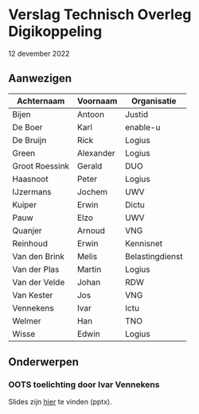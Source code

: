 # Verslag Technisch Overleg Digikoppeling

12 devember 2022

## Aanwezigen

| Achternaam     | Voornaam  | Organisatie     |
|----------------|-----------|-----------------|
| Bijen          | Antoon    | Justid          |
| De Boer        | Karl      | enable-u        |
| De Bruijn      | Rick      | Logius          |
| Green          | Alexander | Logius          |
| Groot Roessink | Gerald    | DUO             |
| Haasnoot       | Peter     | Logius          |
| IJzermans      | Jochem    | UWV             |
| Kuiper         | Erwin     | Dictu           |
| Pauw           | Elzo      | UWV             |
| Quanjer        | Arnoud    | VNG             |
| Reinhoud       | Erwin     | Kennisnet       |
| Van den Brink  | Melis     | Belastingdienst |
| Van der Plas   | Martin    | Logius          |
| Van der Velde  | Johan     | RDW             |
| Van Kester     | Jos       | VNG             |
| Vennekens      | Ivar      | Ictu            |
| Welmer         | Han       | TNO             |
| Wisse          | Edwin     | Logius          |

## Onderwerpen

### OOTS toelichting door Ivar Vennekens
Slides zijn [hier](2022-12-08_SDG_OOTS_TO-DK.pptx) te vinden (pptx).
